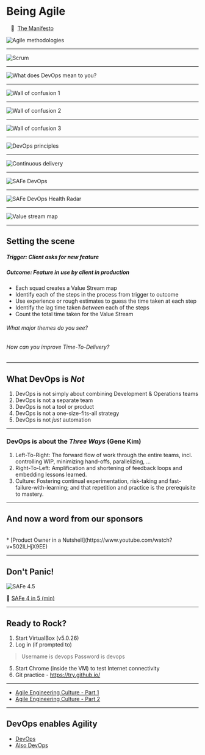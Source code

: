 # Being Agile

&nbsp;&nbsp;&nbsp;:scroll:&nbsp;&nbsp;[The Manifesto](http://agilemanifesto.org)

![Agile methodologies](/images/2018/11/agile-methodologies.png)

---
![Scrum](/images/2018/11/scrum.png)

---
![What does DevOps mean to you?](/images/2018/11/what-does-devops-mean-to-you.png)

---
![Wall of confusion 1](/images/2018/11/wall-of-confusion-1.png)

---
![Wall of confusion 2](/images/2018/11/wall-of-confusion-2.png)

---
![Wall of confusion 3](/images/2018/11/wall-of-confusion-3.png)

---
![DevOps principles](/images/2018/11/devops-principles.png)

---
![Continuous delivery](/images/2018/11/continuous-delivery.png)

---
![SAFe DevOps](/images/2018/11/safe-devops.png)

---
![SAFe DevOps Health Radar](/images/2018/11/safe-devops-health-radar.png)

---
![Value stream map](/images/2018/11/value-stream-map.png)

---
## Setting the scene

##### Trigger: Client asks for new feature
##### Outcome: Feature in use by client in production

- Each squad creates a Value Stream map
- Identify each of the steps in the process from trigger to outcome
- Use experience or rough estimates to guess the time taken at each step
- Identify the lag time taken _between_ each of the steps
- Count the total time taken for the Value Stream

###### What major themes do you see?
###### How can you improve Time-To-Delivery?

---
## What DevOps is _Not_

1. DevOps is not simply about combining Development & Operations teams
1. DevOps is not a separate team
1. DevOps is not a tool or product
1. DevOps is not a one-size-fits-all strategy
1. DevOps is not _just_ automation

---
### DevOps is about the _Three Ways_ (Gene Kim)

1. Left-To-Right: The forward flow of work through the entire teams, incl. controlling WIP, minimizing hand-offs, parallelizing, ...
1. Right-To-Left: Amplification and shortening of feedback loops and embedding lessons learned.
1. Culture: Fostering continual experimentation, risk-taking and fast-failure-with-learning; and that repetition and practice is the prerequisite to mastery.

---
## And now a word from our sponsors
<br>
* [Product Owner in a Nutshell](https://www.youtube.com/watch?v=502ILHjX9EE)

---
## Don't Panic!

![SAFe 4.5](/images/2018/11/safe-4-5.png)

:movie_camera: [SAFe 4 in 5 (min)](https://www.youtube.com/watch?annotation_id=annotation_2350167435&feature=iv&src_vid=WZzeNQm7L0w&v=tmJ_mJw8xec)

---
## Ready to Rock?

1. Start VirtualBox (v5.0.26)
2. Log in (if prompted to)
> Username  is 	devops
> Password is 		devops
5. Start Chrome (inside the VM) to test Internet connectivity
6. Git practice - https://try.github.io/

---
* [Agile Engineering Culture - Part 1](https://www.youtube.com/watch?v=4GK1NDTWbkY)
* [Agile Engineering Culture - Part 2](https://www.youtube.com/watch?v=rzoyryY2STQ&t=5s)

---
## DevOps enables Agility

* [DevOps](https://www.youtube.com/watch?v=cus7WYHdQic)
* [Also DevOps](https://www.youtube.com/watch?v=Ait2-9NCkpk)
